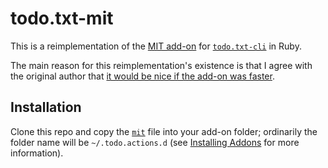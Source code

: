 # todo.txt-mit

This is a reimplementation of the [MIT add-on](https://github.com/codybuell/mit) for [`todo.txt-cli`](https://github.com/ginatrapani/todo.txt-cli/) in Ruby.

The main reason for this reimplementation's existence is that I agree with the original author that [it would be nice if the add-on was faster](https://github.com/codybuell/mit/blob/d4fbdd203f04098ff8cfcd39a6fa8bb3226b6b03/mit#L49).

## Installation

Clone this repo and copy the [`mit`](mit) file into your add-on folder;
ordinarily the folder name will be `~/.todo.actions.d` (see [Installing Addons](https://github.com/ginatrapani/todo.txt-cli/wiki/Creating-and-Installing-Add-ons) for more information).
